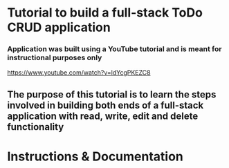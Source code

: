 # Tutorial to build a full-stack ToDo CRUD application

### Application was built using a YouTube tutorial and is meant for instructional purposes only
https://www.youtube.com/watch?v=ldYcgPKEZC8

## The purpose of this tutorial is to learn the steps involved in building both ends of a full-stack application with read, write, edit and delete functionality

# Instructions & Documentation